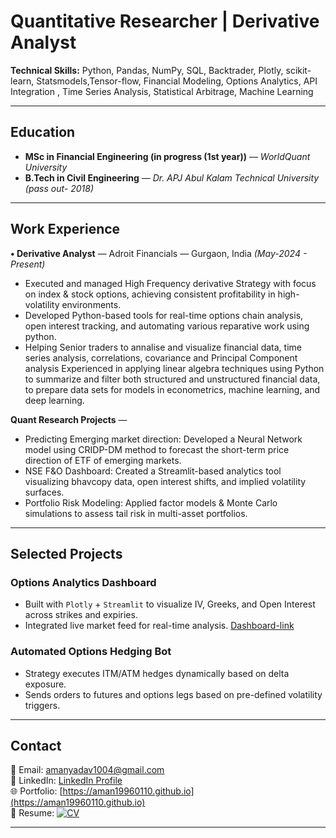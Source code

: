 # Quantitative Researcher | Derivative Analyst

**Technical Skills:** Python, Pandas, NumPy, SQL, Backtrader, Plotly, scikit-learn, Statsmodels,Tensor-flow, Financial Modeling, Options Analytics, API Integration , Time Series Analysis, Statistical Arbitrage, Machine Learning

---

## Education
- **MSc in Financial Engineering (in progress (1st year))** — *WorldQuant University*  
- **B.Tech in Civil Engineering** — *Dr. APJ Abul Kalam Technical University (pass out- 2018)*

---

## Work Experience

**•	Derivative Analyst** — Adroit Financials — Gurgaon, India *(May-2024 - Present)*  
- Executed and managed High Frequency derivative Strategy with focus on index & stock options, achieving consistent profitability in high-volatility environments.
- Developed Python-based tools for real-time options chain analysis, open interest tracking, and automating various reparative work using python.
- Helping Senior traders to annalise and visualize financial data, time series analysis, correlations, covariance and Principal Component analysis 
Experienced in applying linear algebra techniques using Python to summarize and filter both structured and unstructured financial data, to prepare data sets for models in econometrics, machine learning, and deep learning.


**Quant Research Projects** —  
- Predicting Emerging market direction: Developed a Neural Network model using CRIDP-DM method to forecast the short-term price direction of ETF of emerging markets.
- NSE F&O Dashboard: Created a Streamlit-based analytics tool visualizing bhavcopy data, open interest shifts, and implied volatility surfaces.
- Portfolio Risk Modeling: Applied factor models & Monte Carlo simulations to assess tail risk in multi-asset portfolios.

---

## Selected Projects


### **Options Analytics Dashboard**
- Built with `Plotly` + `Streamlit` to visualize IV, Greeks, and Open Interest across strikes and expiries.  
- Integrated live market feed for real-time analysis. [Dashboard-link](https://crtoken.streamlit.app/)

### **Automated Options Hedging Bot**
- Strategy executes ITM/ATM hedges dynamically based on delta exposure.  
- Sends orders to futures and options legs based on pre-defined volatility triggers.

---

## Contact
📧 Email: amanyadav1004@gmail.com  
🔗 LinkedIn: [LinkedIn Profile](https://linkedin.com/in/aman-yadav-10a549149)  
🌐 Portfolio: [https://aman19960110.github.io](https://aman19960110.github.io)  
📝 Resume: [![CV](https://img.shields.io/badge/CV-Download-blue)](assets/Quant_Researcher_Resume.pdf)


---
